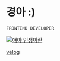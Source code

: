 # 경아 :)

```FRONTEND DEVELOPER```

[![얘야 인생이란](http://img.youtube.com/vi/3JvPUzfhq6A/1.jpg)](http://www.youtube.com/watch?v=3JvPUzfhq6A "얘야 인생이란")

[velog](https://velog.io/@lee7198)

